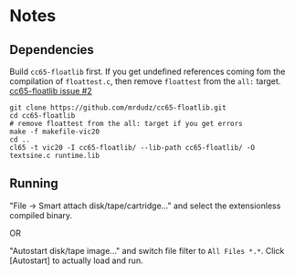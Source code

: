 # Notes

## Dependencies
Build `cc65-floatlib` first. If you get undefined references coming fom the compilation of `floattest.c`, then remove `floattest` from the `all:` target. [cc65-floatlib issue #2](https://github.com/mrdudz/cc65-floatlib/issues/2)

```shell
git clone https://github.com/mrdudz/cc65-floatlib.git
cd cc65-floatlib
# remove floattest from the all: target if you get errors 
make -f makefile-vic20
cd ..
cl65 -t vic20 -I cc65-floatlib/ --lib-path cc65-floatlib/ -O textsine.c runtime.lib
``` 

## Running 
"File -> Smart attach disk/tape/cartridge..." and select the extensionless compiled binary.

OR

"Autostart disk/tape image..." and switch file filter to `All Files *.*`. Click [Autostart] to actually load and run.

